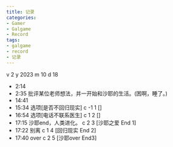 ```yaml
---
title: 记录
categories:
- Gamer
- Galgame
- Record
tags:
- galgame
- record
- 记录
---
```

v 2
y 2023
m 10
d 18
- 2:14
- 2:35
批评某位老师想法，并一开始和沙耶的生活。(困啊，睡了。)
- 14:41
- 15:34
选项[是否不回归现实]
c -1 1 []
- 16:54
选项[电话不联系医生]
c 1 2 []
- 17:15
沙耶end，人类进化。
c 2 3 [沙耶之爱 End 1]
- 17:22
别离
c 1 4 [回归现实 End 2]
- 17:40
over
c 2 5 [沙耶over End3]